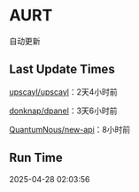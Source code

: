 # AURT

自动更新


## Last Update Times

[upscayl/upscayl](https://github.com/upscayl/upscayl)：2天4小时前

[donknap/dpanel](https://github.com/donknap/dpanel)：3天6小时前

[QuantumNous/new-api](https://github.com/QuantumNous/new-api)：8小时前


## Run Time
2025-04-28 02:03:56
